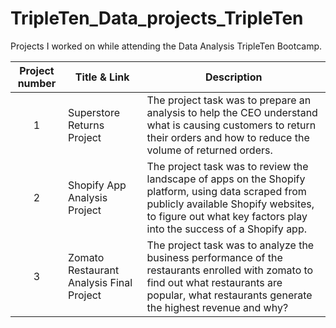 # TripleTen_Data_projects_TripleTen
Projects I worked on while attending the Data Analysis TripleTen Bootcamp.


| Project number | Title & Link | Description | 
| :-----------: | ----------- |----------- |
| 1 | Superstore Returns Project | The project task was to prepare an analysis to help the CEO understand what is causing customers to return their orders and how to reduce the volume of returned orders. |
| 2 | Shopify App Analysis Project| The project task was to review the landscape of apps on the Shopify platform, using data scraped from publicly available Shopify websites, to figure out what key factors play into the success of a Shopify app. |
| 3 | Zomato Restaurant Analysis Final Project  | The project task was to analyze the business performance of the restaurants enrolled with zomato to find out what restaurants are popular, what restaurants generate the highest revenue and why? |

